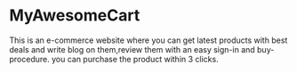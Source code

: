 # MyAwesomeCart
This is an e-commerce website where you can get latest products with best deals and write blog on them,review them with an easy sign-in and buy-procedure. you can purchase the product within 3 clicks. 
